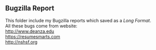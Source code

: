  Bugzilla Report
---------------
 This folder include my Bugzilla reports which saved as a *Long Format*.  
 All these bugs come from website:   
 <http://www.deanza.edu>  
 <https://resumesmarts.com>    
 <http://nshsf.org>  
